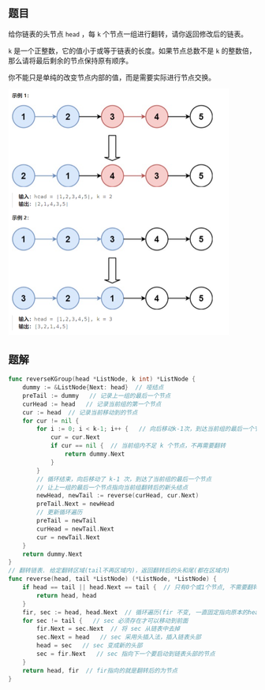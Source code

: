 ## 题目

给你链表的头节点 `head` ，每 `k` 个节点一组进行翻转，请你返回修改后的链表。

`k` 是一个正整数，它的值小于或等于链表的长度。如果节点总数不是 `k` 的整数倍，那么请将最后剩余的节点保持原有顺序。

你不能只是单纯的改变节点内部的值，而是需要实际进行节点交换。

<img src="29-25.K个一组翻转链表.assets/image-20240308152536699.png" alt="image-20240308152536699" style="zoom:50%;" />

## 题解

```go
func reverseKGroup(head *ListNode, k int) *ListNode {
    dummy := &ListNode{Next: head}  // 哑结点
    preTail := dummy   // 记录上一组的最后一个节点
    curHead := head   // 记录当前组的第一个节点
    cur := head  // 记录当前移动到的节点
    for cur != nil {
        for i := 0; i < k-1; i++ {   // 向后移动k-1次，到达当前组的最后一个节点
            cur = cur.Next 
            if cur == nil {  // 当前组内不足 k 个节点，不再需要翻转
                return dummy.Next 
            }
        }
        // 循环结束，向后移动了 k-1 次，到达了当前组的最后一个节点
        // 让上一组的最后一个节点指向当前组翻转后的新头结点
        newHead, newTail := reverse(curHead, cur.Next)  
        preTail.Next = newHead
        // 更新循环遍历
        preTail = newTail  
        curHead = newTail.Next
        cur = newTail.Next
    }
    return dummy.Next
}
// 翻转链表. 给定翻转区域(tail不再区域内)，返回翻转后的头和尾(都在区域内)
func reverse(head, tail *ListNode) (*ListNode, *ListNode) {
    if head == tail || head.Next == tail {  // 只有0个或1个节点, 不需要翻转
        return head, head
    }
    fir, sec := head, head.Next  // 循环遍历(fir 不变, 一直固定指向原本的head，使其不断后移)
    for sec != tail {   // sec 必须存在才可以移动到前面
        fir.Next = sec.Next  // 将 sec 从链表中去掉
        sec.Next = head   // sec 采用头插入法，插入链表头部
        head = sec   // sec 变成新的头部
        sec = fir.Next   // sec 指向下一个要启动到链表头部的节点
    }
    return head, fir  // fir指向的就是翻转后的为节点
}
```

